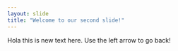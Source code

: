 ```yaml
---
layout: slide
title: "Welcome to our second slide!"
---
```

Hola this is new text here.
Use the left arrow to go back!
